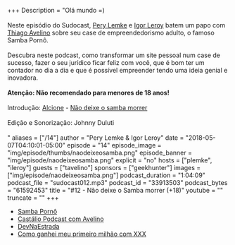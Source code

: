 +++
Description = "Olá mundo =)<br/><br/> Neste episódio do Sudocast, [Pery Lemke](https://www.twitter.com/perylemke) e [Igor Leroy](https://twitter.com/lerrua) batem um papo com [Thiago Avelino](https://twitter.com/avelino0) sobre seu case de empreendedorismo adulto, o famoso Samba Pornô.<br/><br/> Descubra neste podcast, como transformar um site pessoal num case de sucesso, fazer o seu jurídico ficar feliz com você, que é bom ter um contador no dia a dia e que é possível empreender tendo uma ideia genial e inovadora.<br/><br/> **Atenção: Não recomendado para menores de 18 anos!**<br/><br/> Introdução: [Alcione](http://www.alcioneamarrom.com.br/) - [Não deixe o samba morrer](https://www.youtube.com/watch?v=ddKD5OMWlhY)<br/><br/> Edição e Sonorização: Johnny Duluti<br/><br/>"
aliases = ["/14"]
author = "Pery Lemke & Igor Leroy"
date = "2018-05-07T04:10:01-05:00"
episode = "14"
episode_image = "img/episode/thumbs/naodeixeosamba.png"
episode_banner = "img/episode/naodeixeosamba.png"
explicit = "no"
hosts = ["plemke", "ileroy"]
guests = ["tavelino"]
sponsors = ["geekhunter"]
images = ["img/episode/naodeixeosamba.png"]
podcast_duration = "1:04:09"
podcast_file = "sudocast012.mp3"
podcast_id = "33913503"
podcast_bytes = "61592453"
title = "#12 - Não deixe o Samba morrer (+18)"
youtube = ""
truncate = ""
+++
* [Samba Pornô](https://www.youtube.com/watch?v=dQw4w9WgXcQ)
* [Castálio Podcast com Avelino](https://castalio.info/episodio-63-thiago-avelino-vim-bootstrap-e-beerblogging.html)
* [DevNaEstrada](https://devnaestrada.com.br/2018/04/06/entrevista-thiago-avelino.html)
* [Como ganhei meu primeiro milhão com XXX](https://www.youtube.com/watch?v=dPv6Q_5Ctd4)
